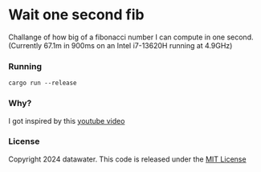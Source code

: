 # Wait one second fib
Challange of how big of a fibonacci number I can compute in one second.
(Currently 67.1m in 900ms on an Intel i7-13620H running at 4.9GHz)
### Running
```
cargo run --release
```

### Why?
I got inspired by this [youtube video](https://www.youtube.com/watch?v=KzT9I1d-LlQ)

### License
Copyright 2024 datawater. This code is released under the [MIT License](./LICENSE)
